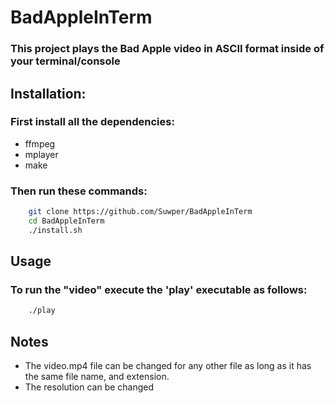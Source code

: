 # BadAppleInTerm

### This project plays the Bad Apple video in ASCII format inside of your terminal/console

## Installation:

### First install all the dependencies:
- ffmpeg
- mplayer
- make
### Then run these commands:
```bash
    git clone https://github.com/Suwper/BadAppleInTerm
    cd BadAppleInTerm
    ./install.sh
```

## Usage

### To run the "video" execute the 'play' executable as follows:

```bash
    ./play
```

## Notes

- The video.mp4 file can be changed for any other file as long as it has the same file name, and extension.
- The resolution can be changed
